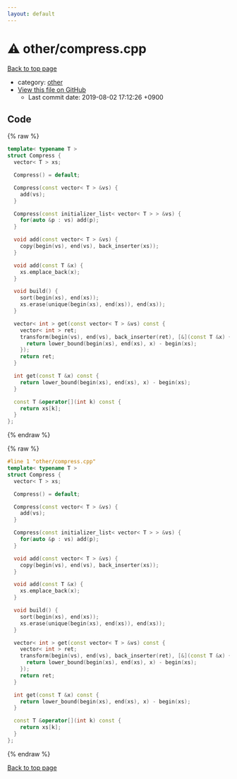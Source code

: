 ```yaml
---
layout: default
---
```


<!-- mathjax config similar to math.stackexchange -->
<script type="text/javascript" async
  src="https://cdnjs.cloudflare.com/ajax/libs/mathjax/2.7.5/MathJax.js?config=TeX-MML-AM_CHTML">
</script>
<script type="text/x-mathjax-config">
  MathJax.Hub.Config({
    TeX: { equationNumbers: { autoNumber: "AMS" }},
    tex2jax: {
      inlineMath: [ ['$','$'] ],
      processEscapes: true
    },
    "HTML-CSS": { matchFontHeight: false },
    displayAlign: "left",
    displayIndent: "2em"
  });
</script>

<script type="text/javascript" src="https://cdnjs.cloudflare.com/ajax/libs/jquery/3.4.1/jquery.min.js"></script>
<script src="https://cdn.jsdelivr.net/npm/jquery-balloon-js@1.1.2/jquery.balloon.min.js" integrity="sha256-ZEYs9VrgAeNuPvs15E39OsyOJaIkXEEt10fzxJ20+2I=" crossorigin="anonymous"></script>
<script type="text/javascript" src="../../assets/js/copy-button.js"></script>
<link rel="stylesheet" href="../../assets/css/copy-button.css" />


# :warning: other/compress.cpp

<a href="../../index.html">Back to top page</a>

* category: <a href="../../index.html#795f3202b17cb6bc3d4b771d8c6c9eaf">other</a>
* <a href="{{ site.github.repository_url }}/blob/master/other/compress.cpp">View this file on GitHub</a>
    - Last commit date: 2019-08-02 17:12:26 +0900




## Code

<a id="unbundled"></a>
{% raw %}
```cpp
template< typename T >
struct Compress {
  vector< T > xs;

  Compress() = default;

  Compress(const vector< T > &vs) {
    add(vs);
  }

  Compress(const initializer_list< vector< T > > &vs) {
    for(auto &p : vs) add(p);
  }

  void add(const vector< T > &vs) {
    copy(begin(vs), end(vs), back_inserter(xs));
  }

  void add(const T &x) {
    xs.emplace_back(x);
  }

  void build() {
    sort(begin(xs), end(xs));
    xs.erase(unique(begin(xs), end(xs)), end(xs));
  }

  vector< int > get(const vector< T > &vs) const {
    vector< int > ret;
    transform(begin(vs), end(vs), back_inserter(ret), [&](const T &x) {
      return lower_bound(begin(xs), end(xs), x) - begin(xs);
    });
    return ret;
  }

  int get(const T &x) const {
    return lower_bound(begin(xs), end(xs), x) - begin(xs);
  }

  const T &operator[](int k) const {
    return xs[k];
  }
};

```
{% endraw %}

<a id="bundled"></a>
{% raw %}
```cpp
#line 1 "other/compress.cpp"
template< typename T >
struct Compress {
  vector< T > xs;

  Compress() = default;

  Compress(const vector< T > &vs) {
    add(vs);
  }

  Compress(const initializer_list< vector< T > > &vs) {
    for(auto &p : vs) add(p);
  }

  void add(const vector< T > &vs) {
    copy(begin(vs), end(vs), back_inserter(xs));
  }

  void add(const T &x) {
    xs.emplace_back(x);
  }

  void build() {
    sort(begin(xs), end(xs));
    xs.erase(unique(begin(xs), end(xs)), end(xs));
  }

  vector< int > get(const vector< T > &vs) const {
    vector< int > ret;
    transform(begin(vs), end(vs), back_inserter(ret), [&](const T &x) {
      return lower_bound(begin(xs), end(xs), x) - begin(xs);
    });
    return ret;
  }

  int get(const T &x) const {
    return lower_bound(begin(xs), end(xs), x) - begin(xs);
  }

  const T &operator[](int k) const {
    return xs[k];
  }
};

```
{% endraw %}

<a href="../../index.html">Back to top page</a>


